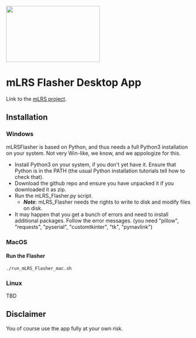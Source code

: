 <p align="left"><a href="https://raw.githubusercontent.com/olliw42/mLRS-docu/master/logos/mLRS_logo_long_w_slogan_1280x768.png"><img src="https://raw.githubusercontent.com/olliw42/mLRS-docu/master/logos/mLRS_logo_long_w_slogan_1280x768.png" align="center" height="153" width="256" ></a>

# mLRS Flasher Desktop App #

Link to the [mLRS project](https://github.com/olliw42/mLRS).


## Installation ##

### Windows ###

mLRSFlasher is based on Python, and thus needs a full Python3 installation on your system. Not very Win-like, we know, and we appologize for this. 

- Install Python3 on your system, if you don't yet have it. Ensure that Python is in the PATH (the usual Python installation tutorials tell how to check that).
- Download the github repo and ensure you have unpacked it if you downloaded it as zip.
- Run the mLRS_Flasher.py script.
    - ***Note***: mLRS_Flasher needs the rights to write to disk and modify files on disk.
- It may happen that you get a bunch of errors and need to install additional packages. Follow the error messages. (you need "pillow", "requests", "pyserial", "customtkinter", "tk", "pymavlink")

### MacOS ###

#### Run the Flasher ####

````
./run_mLRS_Flasher_mac.sh
````

### Linux ###

TBD


## Disclaimer ##

You of course use the app fully at your own risk.


